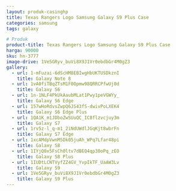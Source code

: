 ```yaml
---
layout: produk-casinghp
title: Texas Rangers Logo Samsung Galaxy S9 Plus Case
categories: samsung
tags: galaxy

# Produk
product-title: Texas Rangers Logo Samsung Galaxy S9 Plus Case
harga: 90000
sku: hn-3777
image-drive: 1Ve5GRyv_buVi8X9J1Vr0ebdbGr4M0gZ3
gallery:
  - url: 1-mFuzai-6dScHM8EBIwgHbUKTUSDkznI
    title: Galaxy Note 8
  - url: 1vA0fiTBqZTsM1F0Opmw98QRRCPfwUj0d
    title: Galaxy S6
  - url: 1n-1NLF4PkUkAaubMLat1Pwy1peVGWYy_
    title: Galaxy S6 Edge
  - url: 157wHoRdvsZwpQ6JS43fS-dwivPoLXEK4
    title: Galaxy S6 Edge Plus
  - url: 1QA1K_m1JDboZwSUuQC_IC8flzvcjuy3m
    title: Galaxy S7
  - url: 1rv5z-l_q-m1_2iNdUWdlJGqKjt8wbrFn
    title: Galaxy S7 Edge
  - url: 1xcAMdpVwnM5Dk05juAh_WPq7Lfar48pi
    title: Galaxy S8
  - url: 1IYjQ0x5FsCh0ltv7dBEQ4qp30oPq_zEO
    title: Galaxy S8 Plus
  - url: 1IUDtLCNTVyfZZ4GV_YvpIkTF_UaAW3Lv
    title: Galaxy S9
  - url: 1Ve5GRyv_buVi8X9J1Vr0ebdbGr4M0gZ3
    title: Galaxy S9 Plus
---
```

